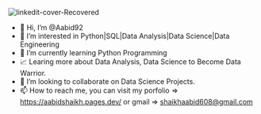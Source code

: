 ![linkedit-cover-Recovered](https://user-images.githubusercontent.com/40827170/216754935-2e80cb7f-c035-4a27-bdf7-5c6bcd8dd576.png)

- 👋 Hi, I’m @Aabid92
- 👀 I’m interested in Python|SQL|Data Analysis|Data Science|Data Engineering 
- 🌱 I’m currently learning Python Programming
- 📈 Learing more about Data Analysis, Data Science to Become Data Warrior.
- 💞️ I’m looking to collaborate on Data Science Projects.
- 📫 How to reach me, you can visit my porfolio => https://aabidshaikh.pages.dev/ or gmail => shaikhaabid608@gmail.com

<!---
Aabid92/Aabid92 is a ✨ special ✨ repository because its `README.md` (this file) appears on your GitHub profile.
You can click the Preview link to take a look at your changes.
--->
